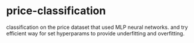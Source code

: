 # price-classification

classification on the price dataset that used MLP neural networks.
and try efficient way for set hyperparams to provide underfitting and overfitting.
